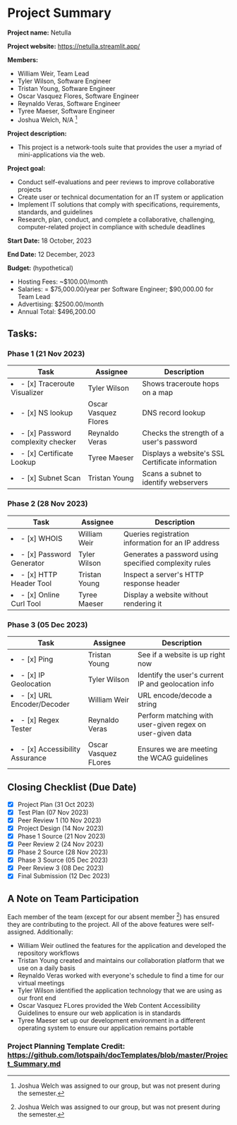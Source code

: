 # Project Summary

**Project name:** Netulla

**Project website:** https://netulla.streamlit.app/

**Members:**

- William Weir, Team Lead
- Tyler Wilson, Software Engineer
- Tristan Young, Software Engineer
- Oscar Vasquez Flores, Software Engineer
- Reynaldo Veras, Software Engineer
- Tyree Maeser, Software Engineer
- Joshua Welch, N/A [^1]

[^1]: Joshua Welch was assigned to our group, but was not present during the semester.

**Project description:**

- This project is a network-tools suite that provides the user a myriad of mini-applications via the web.

**Project goal:**

- Conduct self-evaluations and peer reviews to improve collaborative projects
- Create user or technical documentation for an IT system or application
- Implement IT solutions that comply with specifications, requirements, standards, and guidelines
- Research, plan, conduct, and complete a collaborative, challenging, computer-related project in compliance with schedule deadlines

**Start Date:** 18 October, 2023

**End Date:** 12 December, 2023

**Budget:** (hypothetical)

- Hosting Fees: ~$100.00/month
- Salaries: = $75,000.00/year per Software Engineer; $90,000.00 for Team Lead
- Advertising: $2500.00/month
- Annual Total: $496,200.00

## Tasks:

### Phase 1 (21 Nov 2023)

| Task                                       | Assignee             | Description                                      |
| ------------------------------------------ | -------------------- | ------------------------------------------------ |
| <li>- [x] Traceroute Visualizer</li>       | Tyler Wilson         | Shows traceroute hops on a map                   |
| <li>- [x] NS lookup</li>                   | Oscar Vasquez Flores | DNS record lookup                                |
| <li>- [x] Password complexity checker</li> | Reynaldo Veras       | Checks the strength of a user's password         |
| <li>- [x] Certificate Lookup</li>          | Tyree Maeser         | Displays a website's SSL Certificate information |
| <li>- [x] Subnet Scan</li>                 | Tristan Young        | Scans a subnet to identify webservers            |

### Phase 2 (28 Nov 2023)

| Task                              | Assignee      | Description                                           |
| --------------------------------- | ------------- | ----------------------------------------------------- |
| <li>- [x] WHOIS</li>              | William Weir  | Queries registration information for an IP address    |
| <li>- [x] Password Generator</li> | Tyler Wilson  | Generates a password using specified complexity rules |
| <li>- [x] HTTP Header Tool</li>   | Tristan Young | Inspect a server's HTTP response header               |
| <li>- [x] Online Curl Tool</li>   | Tyree Maeser  | Display a website without rendering it                |

### Phase 3 (05 Dec 2023)

| Task                                   | Assignee             | Description                                               |
| -------------------------------------- | -------------------- | --------------------------------------------------------- |
| <li>- [x] Ping</li>                    | Tristan Young        | See if a website is up right now                          |
| <li>- [x] IP Geolocation</li>          | Tyler Wilson         | Identify the user's current IP and geolocation info       |
| <li>- [x] URL Encoder/Decoder</li>     | William Weir         | URL encode/decode a string                                |
| <li>- [x] Regex Tester</li>            | Reynaldo Veras       | Perform matching with user-given regex on user-given data |
| <li>- [x] Accessibility Assurance</li> | Oscar Vasquez FLores | Ensures we are meeting the WCAG guidelines                |

## Closing Checklist (Due Date)

- [x] Project Plan (31 Oct 2023)
- [x] Test Plan (07 Nov 2023)
- [x] Peer Review 1 (10 Nov 2023)
- [x] Project Design (14 Nov 2023)
- [x] Phase 1 Source (21 Nov 2023)
- [x] Peer Review 2 (24 Nov 2023)
- [x] Phase 2 Source (28 Nov 2023)
- [x] Phase 3 Source (05 Dec 2023)
- [x] Peer Review 3 (08 Dec 2023)
- [x] Final Submission (12 Dec 2023)

## A Note on Team Participation

Each member of the team (except for our absent member [^1]) has ensured they are contributing to the project. All of the above features were self-assigned. Additionally:

- William Weir outlined the features for the application and developed the repository workflows
- Tristan Young created and maintains our collaboration platform that we use on a daily basis
- Reynaldo Veras worked with everyone's schedule to find a time for our virtual meetings
- Tyler Wilson identified the application technology that we are using as our front end
- Oscar Vasquez FLores provided the Web Content Accessibility Guidelines to ensure our web application is in standards
- Tyree Maeser set up our development environment in a different operating system to ensure our application remains portable

### Project Planning Template Credit: https://github.com/lotspaih/docTemplates/blob/master/Project_Summary.md
